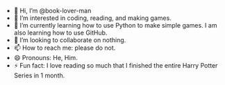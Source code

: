 - 👋 Hi, I’m @book-lover-man
- 👀 I’m interested in coding, reading, and making games.
- 🌱 I’m currently learning how to use Python to make simple games. I am also learning how to use GitHub.
- 💞️ I’m looking to collaborate on nothing.
- 📫 How to reach me: please do not.
- 😄 Pronouns: He, Him.
- ⚡ Fun fact: I love reading so much that I finished the entire Harry Potter Series in 1 month.

<!---
book-lover-man/book-lover-man is a ✨ special ✨ repository because its `README.md` (this file) appears on your GitHub profile.
You can click the Preview link to take a look at your changes.
--->
